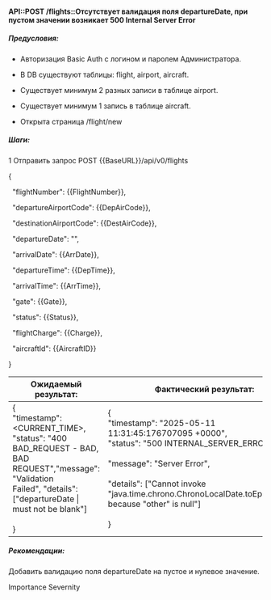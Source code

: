 #### API::POST /flights::Отсутствует валидация поля departureDate, при пустом значении возникает 500 Internal Server Error

##### Предусловия:

- Авторизация Basic Auth с логином и паролем Администратора.
  
- В DB существуют таблицы: flight, airport, aircraft.
  
- Существует минимум 2 разных записи в таблице airport.
  
- Существует минимум 1 запись в таблице aircraft.
  
- Открыта страница /flight/new
  

##### Шаги:

1 Отправить запрос POST {{BaseURL}}/api/v0/flights

{

  "flightNumber": {{FlightNumber}},

  "departureAirportCode": {{DepAirCode}},

  "destinationAirportCode": {{DestAirCode}},

  "departureDate": "",

  "arrivalDate": {{ArrDate}},

  "departureTime": {{DepTime}},

  "arrivalTime": {{ArrTime}},

  "gate": {{Gate}},

  "status": {{Status}},

  "flightCharge": {{Charge}},

  "aircraftId": {{AircraftID}}

}

| Ожидаемый результат: | Фактический результат: |
| --- | --- |
| {<br/>"timestamp": <CURRENT_TIME>,<br/>"status": "400 BAD_REQUEST - BAD, BAD REQUEST","message": "Validation Failed", "details": ["departureDate \\| must not be blank"]<br/><br/>} | {<br/>"timestamp": "2025-05-11 11:31:45:176707095 +0000",<br/>"status": "500 INTERNAL_SERVER_ERROR",<br/><br/>"message": "Server Error",<br/><br/>"details": ["Cannot invoke \"java.time.chrono.ChronoLocalDate.toEpochDay()\" because \"other\" is null"]<br/><br/>} |

##### Рекомендации:

Добавить валидацию поля departureDate на пустое и нулевое значение.

Importance Severnity
